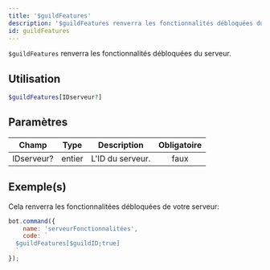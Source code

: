 ```yaml
---
title: '$guildFeatures'
description: '$guildFeatures renverra les fonctionnalités débloquées du serveur.'
id: guildFeatures
---
```


`$guildFeatures` renverra les fonctionnalités débloquées du serveur.

## Utilisation

```php
$guildFeatures[IDserveur?]
```

## Paramètres

| Champ      | Type   | Description      | Obligatoire |
| ---------- | ------ | ---------------- |:-----------:|
| IDserveur? | entier | L'ID du serveur. |    faux     |

## Exemple(s)

Cela renverra les fonctionnalitées débloquées de votre serveur:

```javascript
bot.command({
    name: 'serveurFonctionnalitées',
    code: `
  $guildFeatures[$guildID;true]
  `
});
```
